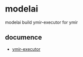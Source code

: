 # modelai

modelai build ymir-executor for ymir

## documence

- [ymir-executor](https://ymir-executor-fork.readthedocs.io/zh/latest/)


